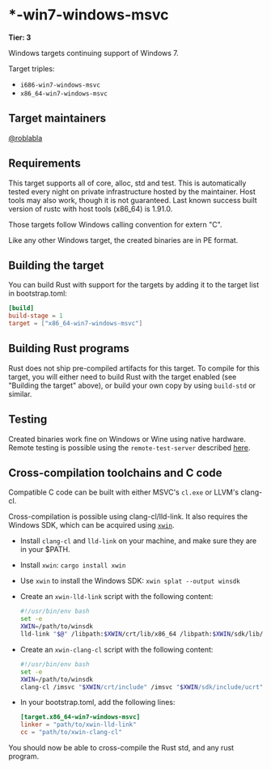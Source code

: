 # \*-win7-windows-msvc

**Tier: 3**

Windows targets continuing support of Windows 7.

Target triples:
- `i686-win7-windows-msvc`
- `x86_64-win7-windows-msvc`

## Target maintainers

[@roblabla](https://github.com/roblabla)

## Requirements

This target supports all of core, alloc, std and test. This is automatically
tested every night on private infrastructure hosted by the maintainer. Host
tools may also work, though it is not guaranteed. Last known success built
version of rustc with host tools (x86_64) is 1.91.0.

Those targets follow Windows calling convention for extern "C".

Like any other Windows target, the created binaries are in PE format.

## Building the target

You can build Rust with support for the targets by adding it to the target list in bootstrap.toml:

```toml
[build]
build-stage = 1
target = ["x86_64-win7-windows-msvc"]
```

## Building Rust programs

Rust does not ship pre-compiled artifacts for this target. To compile for this
target, you will either need to build Rust with the target enabled (see
"Building the target" above), or build your own copy by using `build-std` or
similar.

## Testing

Created binaries work fine on Windows or Wine using native hardware. Remote
testing is possible using the `remote-test-server` described [here](https://rustc-dev-guide.rust-lang.org/tests/running.html#running-tests-on-a-remote-machine).

## Cross-compilation toolchains and C code

Compatible C code can be built with either MSVC's `cl.exe` or LLVM's clang-cl.

Cross-compilation is possible using clang-cl/lld-link. It also requires the
Windows SDK, which can be acquired using [`xwin`](https://github.com/Jake-Shadle/xwin).

- Install `clang-cl` and `lld-link` on your machine, and make sure they are in
  your $PATH.
- Install `xwin`: `cargo install xwin`
- Use `xwin` to install the Windows SDK: `xwin splat --output winsdk`
- Create an `xwin-lld-link` script with the following content:

  ```bash
  #!/usr/bin/env bash
  set -e
  XWIN=/path/to/winsdk
  lld-link "$@" /libpath:$XWIN/crt/lib/x86_64 /libpath:$XWIN/sdk/lib/um/x86_64 /libpath:$XWIN/sdk/lib/ucrt/x86_64
  ```

- Create an `xwin-clang-cl` script with the following content:

  ```bash
  #!/usr/bin/env bash
  set -e
  XWIN=/path/to/winsdk
  clang-cl /imsvc "$XWIN/crt/include" /imsvc "$XWIN/sdk/include/ucrt" /imsvc "$XWIN/sdk/include/um" /imsvc "$XWIN/sdk/include/shared" --target="x86_64-pc-windows-msvc" "$@"
  ```

- In your bootstrap.toml, add the following lines:

  ```toml
  [target.x86_64-win7-windows-msvc]
  linker = "path/to/xwin-lld-link"
  cc = "path/to/xwin-clang-cl"
  ```

You should now be able to cross-compile the Rust std, and any rust program.
